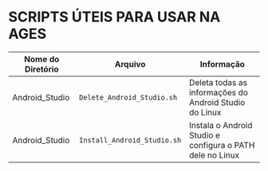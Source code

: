 # SCRIPTS ÚTEIS PARA USAR NA AGES

Nome do Diretório | Arquivo | Informação
|---|---|---|
Android_Studio| `Delete_Android_Studio.sh` | Deleta todas as informações do Android Studio do Linux
Android_Studio| `Install_Android_Studio.sh` | Instala o Android Studio e configura o PATH dele no Linux

